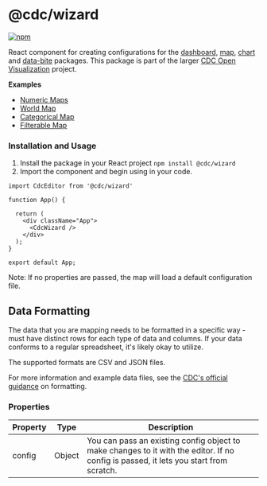 # @cdc/wizard

[![npm](https://img.shields.io/npm/v/@cdc/wizard)](https://www.npmjs.com/package/@cdc/wizard)

React component for creating configurations for the [dashboard](https://github.com/CDCgov/cdc-open-viz/tree/integration/main/dashboard), [map](https://github.com/CDCgov/cdc-open-viz/tree/main/packages/map), [chart](https://github.com/CDCgov/cdc-open-viz/tree/main/packages/chart) and [data-bite](https://github.com/CDCgov/cdc-open-viz/tree/main/packages/data-bite) packages. This package is part of the larger [CDC Open Visualization](https://github.com/CDCgov/cdc-open-viz) project.

**Examples**
* [Numeric Maps](https://www.cdc.gov/wcms/4.0/cdc-wp/data-presentation/examples/example-numeric-maps.html)
* [World Map](https://www.cdc.gov/wcms/4.0/cdc-wp/data-presentation/examples/example-world-data-map.html)
* [Categorical Map](https://www.cdc.gov/wcms/4.0/cdc-wp/data-presentation/examples/example-categorical-maps.html)
* [Filterable Map](https://www.cdc.gov/wcms/4.0/cdc-wp/data-presentation/examples/example-numeric-maps-filterable.html)

### Installation and Usage

1. Install the package in your React project `npm install @cdc/wizard`
2. Import the component and begin using in your code.

```JSX
import CdcEditor from '@cdc/wizard'

function App() {

  return (
    <div className="App">
      <CdcWizard />
    </div>
  );
}

export default App;
```

Note: If no properties are passed, the map will load a default configuration file.

## Data Formatting

The data that you are mapping needs to be formatted in a specific way - must have distinct rows for each type of data and columns. If your data conforms to a regular spreadsheet, it's likely okay to utilize.

The supported formats are CSV and JSON files.

For more information and example data files, see the [CDC's official guidance](https://www.cdc.gov/wcms/4.0/cdc-wp/data-presentation/instructions/data-map-instructions.html) on formatting.

### Properties

| Property          | Type     | Description                                                                                                                                                                                                                                                                             |
|-------------------|----------|-----------------------------------------------------------------------------------------------------------------------------------------------------------------------------------------------------------------------------------------------------------------------------------------|
| config            | Object   | You can pass an existing config object to make changes to it with the editor. If no config is passed, it lets you start from scratch.|                                                                                                                                                                                                        |
